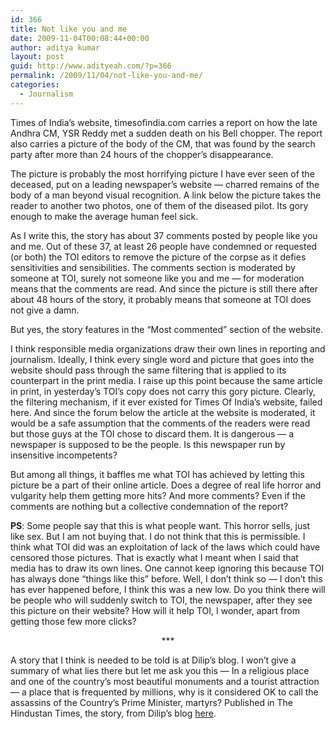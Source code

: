 ```yaml
---
id: 366
title: Not like you and me
date: 2009-11-04T00:08:44+00:00
author: aditya kumar
layout: post
guid: http://www.adityeah.com/?p=366
permalink: /2009/11/04/not-like-you-and-me/
categories:
  - Journalism
---
```

Times of India&#8217;s website, timesofindia.com carries a report on how the late Andhra CM, YSR Reddy met a sudden death on his Bell chopper. The report also carries a picture of the body of the CM, that was found by the search party after more than 24 hours of the chopper&#8217;s disappearance.

The picture is probably the most horrifying picture I have ever seen of the deceased, put on a leading newspaper&#8217;s website &#8212; charred remains of the body of a man beyond visual recognition. A link below the picture takes the reader to another two photos, one of them of the diseased pilot. Its gory enough to make the average human feel sick.

As I write this, the story has about 37 comments posted by people like you and me. Out of these 37, at least 26 people have condemned or requested (or both) the TOI editors to remove the picture of the corpse as it defies sensitivities and sensibilities. The comments section is moderated by someone at TOI, surely not someone like you and me &#8212; for moderation means that the comments are read. And since the picture is still there after about 48 hours of the story, it probably means that someone at TOI does not give a damn.

But yes, the story features in the &#8220;Most commented&#8221; section of the website.

I think responsible media organizations draw their own lines in reporting and journalism. Ideally, I think every single word and picture that goes into the website should pass through the same filtering that is applied to its counterpart in the print media. I raise up this point because the same article in print, in yesterday&#8217;s TOI&#8217;s copy does not carry this gory picture. Clearly, the filtering mechanism, if it ever existed for Times Of India&#8217;s website, failed here. And since the forum below the article at the website is moderated, it would be a safe assumption that the comments of the readers were read but those guys at the TOI chose to discard them. It is dangerous &#8212; a newspaper is supposed to be the people. Is this newspaper run by insensitive incompetents?

But among all things, it baffles me what TOI has achieved by letting this picture be a part of their online article. Does a degree of real life horror and vulgarity help them getting more hits? And more comments? Even if the comments are nothing but a collective condemnation of the report?

**PS**: Some people say that this is what people want. This horror sells, just like sex. But I am not buying that. I do not think that this is permissible. I think what TOI did was an exploitation of lack of the laws which could have censored those pictures. That is exactly what I meant when I said that media has to draw its own lines. One cannot keep ignoring this because TOI has always done &#8220;things like this&#8221; before. Well, I don&#8217;t think so &#8212; I don&#8217;t this has ever happened before, I think this was a new low. Do you think there will be people who will suddenly switch to TOI, the newspaper, after they see this picture on their website? How will it help TOI, I wonder, apart from getting those few more clicks? 

<div align="center">
  ***
</div>

A story that I think is needed to be told is at Dilip&#8217;s blog. I won&#8217;t give a summary of what lies there but let me ask you this &#8212; In a religious place and one of the country&#8217;s most beautiful monuments and a tourist attraction &#8212; a place that is frequented by millions, why is it considered OK to call the assassins of the Country&#8217;s Prime Minister, martyrs? Published in The Hindustan Times, the story, from Dilip&#8217;s blog [here](http://dcubed.blogspot.com/2009/11/unease-in-museum.html).